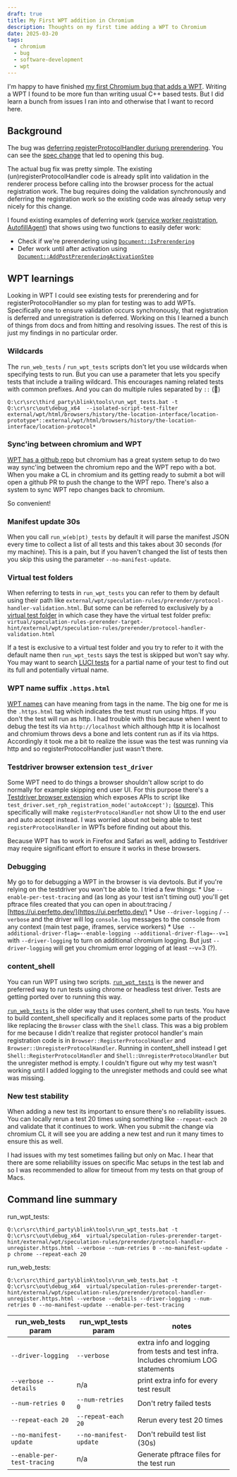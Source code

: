 ```yaml
---
draft: true
title: My First WPT addition in Chromium
description: Thoughts on my first time adding a WPT to Chromium
date: 2025-03-20
tags:
  - chromium
  - bug
  - software-development
  - wpt
---
```

I'm happy to have finished [my first Chromium bug that adds a WPT](https://chromium-review.googlesource.com/c/chromium/src/+/6322749).
Writing a WPT I found to be more fun than writing usual C++ based tests. But I did learn
a bunch from issues I ran into and otherwise that I want to record here.

## Background

The bug was [deferring registerProtocolHandler duriung prerendering](https://issues.chromium.org/issues/40288240). You can see the [spec change](https://storage.googleapis.com/spec-previews/WICG/nav-speculation/pull/283/diff/prerendering.html#extendedattrdef-delaywhileprerendering) that led to opening this bug. 

The actual bug fix was pretty simple. The existing (un)registerProtocolHandler code is already split into validation in the renderer process before calling into the browser process for the actual registration work. The bug requires doing the validation synchronously and deferring the registration work so the existing code was already setup very nicely for this change.

I found existing examples of deferring work ([service worker registration](https://source.chromium.org/chromium/chromium/src/+/main:third_party/blink/renderer/modules/service_worker/service_worker_registration.cc?q=AddPostPrerenderingActivationStep&ss=chromium), [AutofillAgent](https://source.chromium.org/chromium/chromium/src/+/main:components/autofill/content/renderer/autofill_agent.cc?q=AddPostPrerenderingActivationStep&ss=chromium)) that shows using two functions to easily defer work:

 * Check if we're prerendering using [`Document::IsPrerendering`](https://source.chromium.org/chromium/chromium/src/+/main:third_party/blink/renderer/modules/service_worker/service_worker_registration.cc?q=AddPostPrerenderingActivationStep&ss=chromium)
 * Defer work until after activation using [`Document::AddPostPrerenderingActivationStep`](https://source.chromium.org/search?q=AddPostPrerenderingActivationStep&ss=chromium)

## WPT learnings

Looking in WPT I could see existing tests for prerendering and for registerProtocolHandler so my plan for testing was to add WPTs. Specifically one to ensure validation occurs synchronously, that registration is deferred and unregistration is deferred. Working on this I learned a bunch of things from docs and from hitting and resolving issues. The rest of this is just my findings in no particular order.

### Wildcards

The `run_web_tests` / `run_wpt_tests` scripts don't let you use wildcards when specifying tests to run. But you can use a parameter that lets you specify tests that include a trailing wildcard. This encourages naming related tests with common prefixes. And you can do multiple rules separated by `::` (🤷)

```
Q:\cr\src\third_party\blink\tools\run_wpt_tests.bat -t Q:\cr\src\out\debug_x64  --isolated-script-test-filter external/wpt/html/browsers/history/the-location-interface/location-prototype*::external/wpt/html/browsers/history/the-location-interface/location-protocol*
```

### Sync'ing between chromium and WPT

[WPT has a github repo](https://github.com/web-platform-tests/wpt) but chromium has a great system setup to do two way sync'ing between the chromium repo and the WPT repo with a bot. When you make a CL in chromium and its getting ready to submit a bot will open a github PR to push the change to the WPT repo. There's also a system to sync WPT repo changes back to chromium.

So convenient!

### Manifest update 30s

When you call `run_w(eb|pt)_tests` by default it will parse the manifest JSON every time to collect a list of all tests and this takes about 30 seconds (for my machine). This is a pain, but if you haven't changed the list of tests then you skip this using the parameter `--no-manifest-update`.

### Virtual test folders

When referring to tests in `run_wpt_tests` you can refer to them by default using their path like `external/wpt/speculation-rules/prerender/protocol-handler-validation.html`. But some can be referred to exclusively by a [virtual test folder](https://source.chromium.org/chromium/chromium/src/+/main:third_party/blink/web_tests/VirtualTestSuites?q=speculation-rules-prerender-target-hint&ss=chromium) in which case they have the virtual test folder prefix: `virtual/speculation-rules-prerender-target-hint/external/wpt/speculation-rules/prerender/protocol-handler-validation.html`

If a test is exclusive to a virtual test folder and you try to refer to it with the default name then `run_wpt_tests` says the test is skipped but won't say why. You may want to search [LUCI tests](https://luci-milo.appspot.com/ui/p/chromium/test-search?q=external%2Fwpt%2Fcontent-security-policy%2Fresource-hints%2Fprefetch-allowed-no-default.html) for a partial name of your test to find out its full and potentially virtual name.

### WPT name suffix `.https.html`

[WPT names](https://web-platform-tests.org/writing-tests/file-names.html) can have meaning from tags in the name. The big one for me is the `.https.html` tag which indicates the test must run using https. If you don't the test will run as http. I had trouble with this because when I went to debug the test its via `http://localhost` which although http it is localhost and chromium throws devs a bone and lets content run as if its via https. Accordingly it took me a bit to realize the issue was the test was running via http and so registerProtocolHandler just wasn't there.

### Testdriver browser extension `test_driver`

Some WPT need to do things a browser shouldn't allow script to do normally for example skipping end user UI. For this purpose there's a [Testdriver browser extension](https://web-platform-tests.org/writing-tests/testdriver-extension-tutorial.html) which exposes APIs to script like `test_driver.set_rph_registration_mode('autoAccept');` ([source](https://web-platform-tests.org/writing-tests/testdriver-extension-tutorial.html)). This specifically will make `registerProtocolHandler` not show UI to the end user and auto accept instead. I was worried about not being able to test `registerProtocolHandler` in WPTs before finding out about this. 

Because WPT has to work in Firefox and Safari as well, adding to Testdriver may require significant effort to ensure it works in these browsers.

### Debugging

My go to for debugging a WPT in the browser is via devtools. But if you're relying on the testdriver you won't be able to. I tried a few things:
    * Use `--enable-per-test-tracing` and (as long as your test isn't timing out) you'll get pftrace files created that you can open in about:tracing / [https://ui.perfetto.dev/](https://ui.perfetto.dev/)
    * Use `--driver-logging` / `--verbose` and the driver will log `console.log` messages to the console from any context (main test page, iframes, service workers)
    * Use ` --additional-driver-flag=--enable-logging --additional-driver-flag=--v=1` with `--driver-logging` to turn on additional chromium logging. But just `--driver-logging` will get you chromium error logging of at least --v=3 (?).

### content_shell

You can run WPT using two scripts. [`run_wpt_tests`](https://chromium.googlesource.com/chromium/src/+/refs/heads/main/docs/testing/run_web_platform_tests.md) is the newer and preferred way to run tests using chrome or headless test driver.  Tests are getting ported over to running this way.

[`run_web_tests`](https://chromium.googlesource.com/chromium/src/+/refs/heads/main/docs/testing/web_tests_in_content_shell.md#Running-WPT-Tests-in-Content-Shell) is the older way that uses content_shell to run tests. You have to build content_shell specifically and it replaces some parts of the product like replacing the `Browser` class with the `Shell` class. This was a big problem for me because I didn't realize that register protocol handler's main registration code is in `Browser::RegisterProtocolHandler` and `Browser::UnregisterProtocolHandler`.  Running in content_shell instead I get `Shell::RegisterProtocolHandler` and `Shell::UnregisterProtocolHandler` but the unregister method is empty. I couldn't figure out why my test wasn't working until I added logging to the unregister methods and could see what was missing.

### New test stability

When adding a new test its important to ensure there's no reliability issues. You can locally rerun a test 20 times using something like `--repeat-each 20` and validate that it continues to work. When you submit the change via chromium CL it will see you are adding a new test and run it many times to ensure this as well.

I had issues with my test sometimes failing but only on Mac. I hear that there are some reliabililty issues on specific Mac setups in the test lab and so I was recommended to allow for timeout from my tests on that group of Macs.

## Command line summary

run_wpt_tests:

```
Q:\cr\src\third_party\blink\tools\run_wpt_tests.bat -t Q:\cr\src\out\debug_x64  virtual/speculation-rules-prerender-target-hint/external/wpt/speculation-rules/prerender/protocol-handler-unregister.https.html --verbose --num-retries 0 --no-manifest-update -p chrome --repeat-each 20
```

run_web_tests:

```
Q:\cr\src\third_party\blink\tools\run_web_tests.bat -t Q:\cr\src\out\debug_x64  virtual/speculation-rules-prerender-target-hint/external/wpt/speculation-rules/prerender/protocol-handler-unregister.https.html --verbose --details --driver-logging --num-retries 0 --no-manifest-update --enable-per-test-tracing
```

| run_web_tests param | run_wpt_tests param | notes |
|-----|-----|-------|
| `--driver-logging` | `--verbose` | extra info and logging from tests and test infra. Includes chromium LOG statements |
| `--verbose --details` | n/a | print extra info for every test result |
| `--num-retries 0` | `--num-retries 0` | Don't retry failed tests |
| `--repeat-each 20` | `--repeat-each 20` | Rerun every test 20 times |
| `--no-manifest-update` | `--no-manifest-update` | Don't rebuild test list (30s) |
| `--enable-per-test-tracing` | n/a | Generate pftrace files for the test run |
